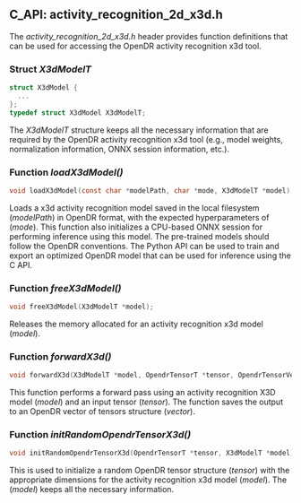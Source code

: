 ## C_API: activity_recognition_2d_x3d.h


The *activity_recognition_2d_x3d.h* header provides function definitions that can be used for accessing the OpenDR activity recognition x3d tool.

### Struct *X3dModelT*
```C
struct X3dModel {
  ...
};
typedef struct X3dModel X3dModelT;
```
The *X3dModelT* structure keeps all the necessary information that are required by the OpenDR activity recognition x3d tool (e.g., model weights, normalization information, ONNX session information, etc.).


### Function *loadX3dModel()*
```C
void loadX3dModel(const char *modelPath, char *mode, X3dModelT *model);
```
 Loads a x3d activity recognition model saved in the local filesystem (*modelPath*) in OpenDR format, with the expected hyperparameters of (*mode*).
 This function also initializes a CPU-based ONNX session for performing inference using this model.
 The pre-trained models should follow the OpenDR conventions.
 The Python API can be used to train and export an optimized OpenDR model that can be used for inference using the C API.
 
### Function *freeX3dModel()*
```C
void freeX3dModel(X3dModelT *model);
```
Releases the memory allocated for an activity recognition x3d model (*model*).


### Function *forwardX3d()*
```C
void forwardX3d(X3dModelT *model, OpendrTensorT *tensor, OpendrTensorVectorT *vector);
```
This function performs a forward pass using an activity recognition X3D model (*model*) and an input tensor (*tensor*).
The function saves the output to an OpenDR vector of tensors structure (*vector*).


### Function *initRandomOpendrTensorX3d()*
```C
void initRandomOpendrTensorX3d(OpendrTensorT *tensor, X3dModelT *model);
```
This is used to initialize a random OpenDR tensor structure (*tensor*) with the appropriate dimensions for the activity recognition x3d model (*model*).
The (*model*) keeps all the necessary information.

